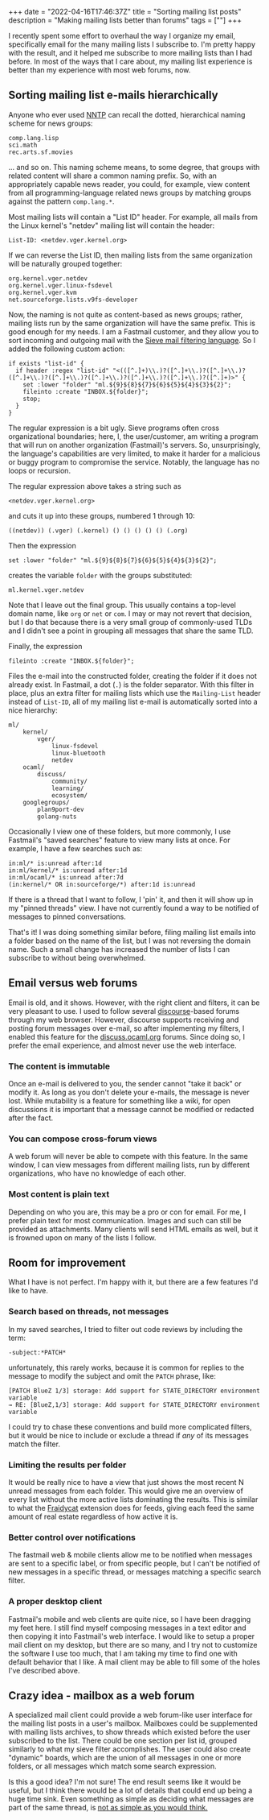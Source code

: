+++
date = "2022-04-16T17:46:37Z"
title = "Sorting mailing list posts"
description = "Making mailing lists better than forums"
tags = [""]
+++

I recently spent some effort to overhaul the way I organize my email,
specifically email for the many mailing lists I subscribe to. I'm pretty
happy with the result, and it helped me subscribe to more mailing lists
than I had before. In most of the ways that I care about, my mailing list
experience is better than my experience with most web forums, now.

## Sorting mailing list e-mails hierarchically

Anyone who ever used
[NNTP](https://en.wikipedia.org/wiki/Network_News_Transfer_Protocol) can
recall the dotted, hierarchical naming scheme for news groups:

	comp.lang.lisp
	sci.math
	rec.arts.sf.movies

... and so on. This naming scheme means, to some degree, that groups
with related content will share a common naming prefix. So, with an
appropriately capable news reader, you could, for example, view content from
all programming-language related news groups by matching groups against the
pattern `comp.lang.*`.

Most mailing lists will contain a "List ID" header. For example, all mails
from the Linux kernel's "netdev" mailing list will contain the header:

	List-ID: <netdev.vger.kernel.org>

If we can reverse the List ID, then mailing lists from the same organization
will be naturally grouped together:

	org.kernel.vger.netdev
	org.kernel.vger.linux-fsdevel
	org.kernel.vger.kvm
	net.sourceforge.lists.v9fs-developer

Now, the naming is not quite as content-based as news groups; rather,
mailing lists run by the same organization will have the same prefix. This
is good enough for my needs. I am a Fastmail customer, and they allow
you to sort incoming and outgoing mail with the [Sieve mail filtering
language](https://en.wikipedia.org/wiki/Sieve_\(mail_filtering_language\)). So
I added the following custom action:

	if exists "list-id" {
	  if header :regex "list-id" "<(([^.]+)\\.)?([^.]+\\.)?([^.]+\\.)?([^.]+\\.)?([^.]+\\.)?([^.]+\\.)?([^.]+\\.)?([^.]+\\.)?([^.]+)>" {
	    set :lower "folder" "ml.${9}${8}${7}${6}${5}${4}${3}${2}";
	    fileinto :create "INBOX.${folder}";
	    stop;
	  }
	}

The regular expression is a bit ugly. Sieve programs often cross organizational
boundaries; here, I, the user/customer, am writing a program that will
run on another organization (Fastmail)'s servers. So, unsurprisingly, the
language's capabilities are very limited, to make it harder for a malicious
or buggy program to compromise the service. Notably, the language has no loops
or recursion.

The regular expression above takes a string such as

	<netdev.vger.kernel.org>

and cuts it up into these groups, numbered 1 through 10:

	((netdev)) (.vger) (.kernel) () () () () () (.org)

Then the expression

	set :lower "folder" "ml.${9}${8}${7}${6}${5}${4}${3}${2}";

creates the variable `folder` with the groups substituted:

	ml.kernel.vger.netdev

Note that I leave out the final group. This usually contains a top-level domain
name, like `org` or `net` or `com`. I may or may not revert that decision,
but I do that because there is a very small group of commonly-used TLDs and
I didn't see a point in grouping all messages that share the same TLD.

Finally, the expression

	fileinto :create "INBOX.${folder}";

Files the e-mail into the constructed folder, creating the folder if it does not
already exist. In Fastmail, a dot (`.`) is the folder separator. With this filter
in place, plus an extra filter for mailing lists which use the `Mailing-List` header
instead of `List-ID`, all of my mailing list e-mail is automatically sorted into
a nice hierarchy:

	ml/
		kernel/
			vger/
				linux-fsdevel
				linux-bluetooth
				netdev
		ocaml/
			discuss/
				community/
				learning/
				ecosystem/
		googlegroups/
			plan9port-dev
			golang-nuts

Occasionally I view one of these folders, but more commonly, I use Fastmail's
"saved searches" feature to view many lists at once. For example, I have a
few searches such as:

	in:ml/* is:unread after:1d
	in:ml/kernel/* is:unread after:1d
	in:ml/ocaml/* is:unread after:7d
	(in:kernel/* OR in:sourceforge/*) after:1d is:unread

If there is a thread that I want to follow, I 'pin' it, and then it will
show up in my "pinned threads" view. I have not currently found a way to be
notified of messages to pinned conversations.

That's it! I was doing something similar before, filing mailing list emails into
a folder based on the name of the list, but I was not reversing the domain name.
Such a small change has increased the number of lists I can subscribe to without
being overwhelmed.

## Email versus web forums

Email is old, and it shows. However, with the right client and filters, it can
be very pleasant to use. I used to follow several [discourse](https://www.discourse.org/)-based
forums through my web browser. However, discourse supports receiving and
posting forum messages over e-mail, so after implementing my filters, I enabled this feature
for the [discuss.ocaml.org](https://discuss.ocaml.org) forums. Since doing so, I prefer the email
experience, and almost never use the web interface.

### The content is immutable

Once an e-mail is delivered to you, the sender cannot "take it back" or modify
it. As long as you don't delete your e-mails, the message is never lost. While
mutability is a feature for something like a wiki, for open discussions it
is important that a message cannot be modified or redacted after the fact.

### You can compose cross-forum views

A web forum will never be able to compete with this feature. In the same
window, I can view messages from different mailing lists, run by different
organizations, who have no knowledge of each other.

### Most content is plain text

Depending on who you are, this may be a pro or con for email. For me,
I prefer plain text for most communication. Images and such can still
be provided as attachments. Many clients will send HTML emails as
well, but it is frowned upon on many of the lists I follow.

## Room for improvement

What I have is not perfect. I'm happy with it, but there are a few features I'd like
to have.

### Search based on threads, not messages

In my saved searches, I tried to filter out code reviews by including the term:

	-subject:*PATCH*

unfortunately, this rarely works, because it is common for replies to the
message to modify the subject and omit the `PATCH` phrase, like:

	[PATCH BlueZ 1/3] storage: Add support for STATE_DIRECTORY environment variable
	→ RE: [BlueZ,1/3] storage: Add support for STATE_DIRECTORY environment variable

I could try to chase these conventions and build more complicated filters,
but it would be nice to include or exclude a thread if *any* of its messages
match the filter.

### Limiting the results per folder

It would be really nice to have a view that just shows the most recent N
unread messages from each folder. This would give me an overview of every
list without the more active lists dominating the results. This is similar
to what the [Fraidycat](https://fraidyc.at/) extension does for feeds,
giving each feed the same amount of real estate regardless of how active it is.

### Better control over notifications

The fastmail web & mobile clients allow me to be notified when messages are
sent to a specific label, or from specific people, but I can't be notified
of new messages in a specific thread, or messages matching a specific search
filter.

### A proper desktop client

Fastmail's mobile and web clients are quite nice, so I have been dragging my
feet here. I still find myself composing messages in a text editor and then
copying it into Fastmail's web interface. I would like to setup a proper mail
client on my desktop, but there are so many, and I try not to customize the
software I use too much, that I am taking my time to find one with default
behavior that I like. A mail client may be able to fill some of the holes I've
described above.

## Crazy idea - mailbox as a web forum

A specialized mail client could provide a web forum-like user interface for
the mailing list posts in a user's mailbox. Mailboxes could be supplemented
with mailing lists archives, to show threads which existed before the user
subscribed to the list. There could be one section per list id, grouped
similarly to what my sieve filter accomplishes. The user could also create
"dynamic" boards, which are the union of all messages in one or more folders,
or all messages which match some search expression.

Is this a good idea? I'm not sure! The end result seems like it would
be useful, but I think there would be a lot of details that could end
up being a huge time sink. Even something as simple as deciding what
messages are part of the same thread, is [not as simple as you would
think.](https://www.jwz.org/doc/threading.html)
